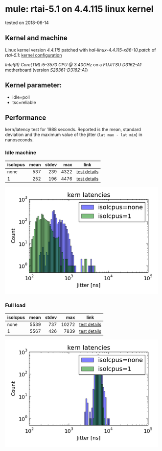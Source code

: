 # mule: rtai-5.1 on 4.4.115 linux kernel

tested on 2018-06-14

## Kernel and machine

Linux kernel version *4.4.115* patched with *hal-linux-4.4.115-x86-10.patch* of *rtai-5.1*: [kernel configuration](config-4.4.115-rtai-5.1-mule-019-2018-06-14-polltscrel-plain-cpu1-idle-good)

*Intel(R) Core(TM) i5-3570 CPU @ 3.40GHz* on a *FUJITSU D3162-A1* motherboard (version *S26361-D3162-A1*)

## Kernel parameter:
* idle=poll
* tsc=reliable

## Performance

kern/latency test for 1988 seconds.
Reported is the mean, standard deviation and the maximum value of the jitter (`lat max - lat min`) in nanoseconds.

### Idle machine

| isolcpus | mean | stdev | max  | link                                                                                               |
|----------|------------:|------:|-----:|----------------------------------------------------------------------------------------------------|
| none     |         537 |   239 | 4322 | [test details](latencies-4.4.115-rtai-5.1-mule-019-2018-06-14-polltscrel-plain-cpu1-idle-good)     |
| 1        |         252 |   196 | 4476 | [test details](latencies-4.4.115-rtai-5.1-mule-021-2018-06-14-polltscrel-isolcpus1-cpu1-idle-good) |

![idle.png](idle.png)


### Full load

| isolcpus | mean | stdev | max   | link                                                                                               |
|----------|------------:|------:|------:|----------------------------------------------------------------------------------------------------|
| none     |        5539 |   737 | 10272 | [test details](latencies-4.4.115-rtai-5.1-mule-020-2018-06-14-polltscrel-plain-cpu1-cimn-ok)       |
| 1        |        5567 |   426 |  7839 | [test details](latencies-4.4.115-rtai-5.1-mule-022-2018-06-14-polltscrel-isolcpus1-cpu1-cimn-good) |

![full.png](full.png)


